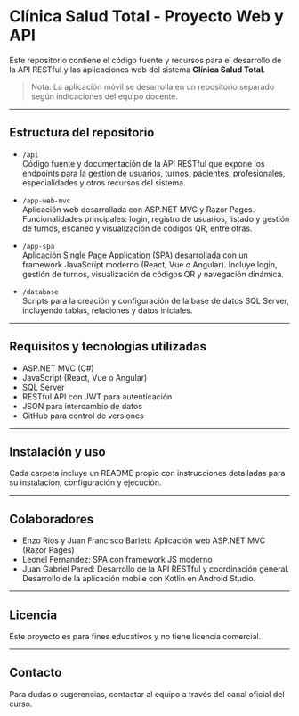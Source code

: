 # Clínica Salud Total - Proyecto Web y API

Este repositorio contiene el código fuente y recursos para el desarrollo de la API RESTful y las aplicaciones web del sistema **Clínica Salud Total**.

> Nota: La aplicación móvil se desarrolla en un repositorio separado según indicaciones del equipo docente.

---

## Estructura del repositorio

- `/api`  
  Código fuente y documentación de la API RESTful que expone los endpoints para la gestión de usuarios, turnos, pacientes, profesionales, especialidades y otros recursos del sistema.

- `/app-web-mvc`  
  Aplicación web desarrollada con ASP.NET MVC y Razor Pages. Funcionalidades principales: login, registro de usuarios, listado y gestión de turnos, escaneo y visualización de códigos QR, entre otras.

- `/app-spa`  
  Aplicación Single Page Application (SPA) desarrollada con un framework JavaScript moderno (React, Vue o Angular). Incluye login, gestión de turnos, visualización de códigos QR y navegación dinámica.

- `/database`  
  Scripts para la creación y configuración de la base de datos SQL Server, incluyendo tablas, relaciones y datos iniciales.

---

## Requisitos y tecnologías utilizadas

- ASP.NET MVC (C#)  
- JavaScript (React, Vue o Angular)  
- SQL Server  
- RESTful API con JWT para autenticación  
- JSON para intercambio de datos  
- GitHub para control de versiones  

---

## Instalación y uso

Cada carpeta incluye un README propio con instrucciones detalladas para su instalación, configuración y ejecución.

---

## Colaboradores

- Enzo Rios y Juan Francisco Barlett: Aplicación web ASP.NET MVC (Razor Pages)  
- Leonel Fernandez: SPA con framework JS moderno  
- Juan Gabriel Pared: Desarrollo de la API RESTful y coordinación general. Desarrollo de la aplicación mobile con Kotlin en Android Studio.

---

## Licencia

Este proyecto es para fines educativos y no tiene licencia comercial.

---

## Contacto

Para dudas o sugerencias, contactar al equipo a través del canal oficial del curso.

